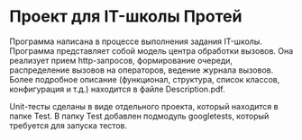 # Проект для IT-школы Протей

Программа написана в процессе выполнения задания IT-школы. Программа представляет собой модель центра обработки вызовов. Она реализует прием http-запросов, формирование очереди, распределение вызовов на операторов, ведение журнала вызовов. Более подробное описание (функционал, структура, список классов, конфигурация и т.д.) находится в файле Description.pdf.

Unit-тесты сделаны в виде отдельного проекта, который находится в папке Test. В папку Test добавлен подмодуль googletests, который требуется для запуска тестов.

